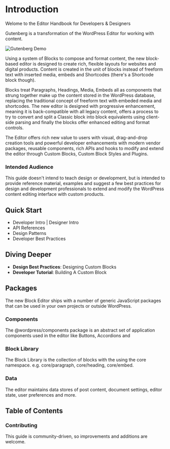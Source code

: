# Introduction

Welome to the Editor Handbook for Developers & Designers

Gutenberg is a transformation of the WordPress Editor for working with content.

![Gutenberg Demo](https://cldup.com/kZXGDcGPMU.gif)

Using a system of Blocks to compose and format content, the new block-based editor is designed to create rich, flexible layouts for websites and digital products.
Content is created in the unit of blocks instead of freeform text with inserted media, embeds and Shortcodes (there's a Shortcode block though).

Blocks treat Paragraphs, Headings, Media, Embeds all as components that strung together make up the content stored in the WordPress database, replacing the traditional concept of freeform text with embeded media and shortcodes. The new editor is designed with progressive enhancement, meaning it is back-compatible with all legacy content, offers a process to try to convert and split a Classic block into block equivalents using client-side parsing and finally the blocks offer enhanced editing and format controls.

The Editor offers rich new value to users with visual, drag-and-drop creation tools and powerful developer enhancements with modern vendor packages, reusable components, rich APIs and hooks to modify and extend the editor through Custom Blocks, Custom Block Styles and Plugins.

### Intended Audience

This guide doesn't intend to teach design or development, but is intended to provide reference material, examples and suggest a few best practices for design and development professionals to extend and modify the WordPress content editing interface with custom products.

## Quick Start

- Developer Intro | Designer Intro
- API References
- Design Patterns
- Developer Best Practices

## Diving Deeper

- **Design Best Practices**: Designing Custom Blocks
- **Developer Tutorial**: Building A Custom Block

## Packages

The new Block Editor ships with a number of generic JavaScript packages that can be used in your own projects or outside WordPress.

### Components

The @wordpress/components package is an abstract set of application components used in the editor like Buttons, Accordions and

### Block Library

The Block Library is the collection of blocks with the using the core namespace. e.g. core/paragraph, core/heading, core/embed.

### Data

The editor maintains data stores of post content, document settings, editor state, user preferences and more.

## Table of Contents

### Contributing

This guide is community-driven, so improvements and additions are welcome.
